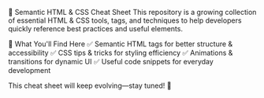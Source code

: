 📖 Semantic HTML & CSS Cheat Sheet
This repository is a growing collection of essential HTML & CSS tools, tags, and techniques to help developers quickly reference best practices and useful elements.

🔹 What You'll Find Here
✅ Semantic HTML tags for better structure & accessibility
✅ CSS tips & tricks for styling efficiency
✅ Animations & transitions for dynamic UI
✅ Useful code snippets for everyday development

This cheat sheet will keep evolving—stay tuned! 🚀
